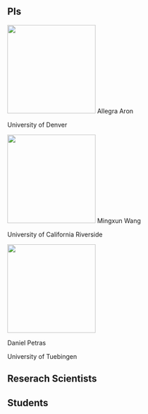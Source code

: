 ## PIs


<img src="https://pbs.twimg.com/profile_images/1480201579005239299/q2pTI8uq_400x400.jpg" width="200" height="200">
Allegra Aron

University of Denver


<img src="https://pbs.twimg.com/profile_images/1261319138967879680/cOrZRe5G_400x400.jpg" width="200" height="200">
Mingxun Wang 

University of California Riverside


<img src="https://uni-tuebingen.de/fileadmin/_processed_/1/1/csm_Petras_quadratisch_22afdc16ba.jpg" width="200" height="200">

Daniel Petras

University of Tuebingen


## Reserach Scientists


## Students
